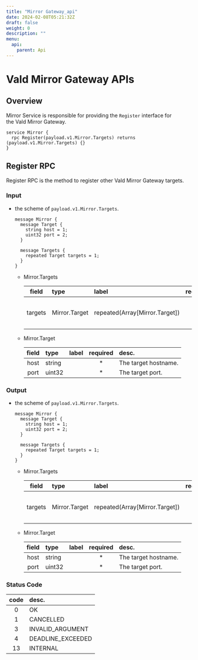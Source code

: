 ```yaml
---
title: "Mirror Gateway_api"
date: 2024-02-08T05:21:32Z
draft: false
weight: 0
description: ""
menu:
  api:
    parent: Api
---
```


# Vald Mirror Gateway APIs

## Overview

Mirror Service is responsible for providing the `Register` interface for the Vald Mirror Gateway.

```rpc
service Mirror {
  rpc Register(payload.v1.Mirror.Targets) returns (payload.v1.Mirror.Targets) {}
}
```

## Register RPC

Register RPC is the method to register other Vald Mirror Gateway targets.

### Input

- the scheme of `payload.v1.Mirror.Targets`.

  ```rpc
  message Mirror {
    message Target {
      string host = 1;
      uint32 port = 2;
    }

    message Targets {
      repeated Target targets = 1;
    }
  }
  ```

  - Mirror.Targets

    |  field  | type          | label                          | required | desc.                            |
    | :-----: | :------------ | :----------------------------- | :------: | :------------------------------- |
    | targets | Mirror.Target | repeated(Array[Mirror.Target]) |    \*    | The multiple target information. |

  - Mirror.Target

    | field | type   | label | required | desc.                |
    | :---: | :----- | :---- | :------: | :------------------- |
    | host  | string |       |    \*    | The target hostname. |
    | port  | uint32 |       |    \*    | The target port.     |

### Output

- the scheme of `payload.v1.Mirror.Targets`.

  ```rpc
  message Mirror {
    message Target {
      string host = 1;
      uint32 port = 2;
    }

    message Targets {
      repeated Target targets = 1;
    }
  }
  ```

  - Mirror.Targets

    |  field  | type          | label                          | required | desc.                            |
    | :-----: | :------------ | :----------------------------- | :------: | :------------------------------- |
    | targets | Mirror.Target | repeated(Array[Mirror.Target]) |          | The multiple target information. |

  - Mirror.Target

    | field | type   | label | required | desc.                |
    | :---: | :----- | :---- | :------: | :------------------- |
    | host  | string |       |    \*    | The target hostname. |
    | port  | uint32 |       |    \*    | The target port.     |

### Status Code

| code | desc.             |
| :--: | :---------------- |
|  0   | OK                |
|  1   | CANCELLED         |
|  3   | INVALID_ARGUMENT  |
|  4   | DEADLINE_EXCEEDED |
|  13  | INTERNAL          |
